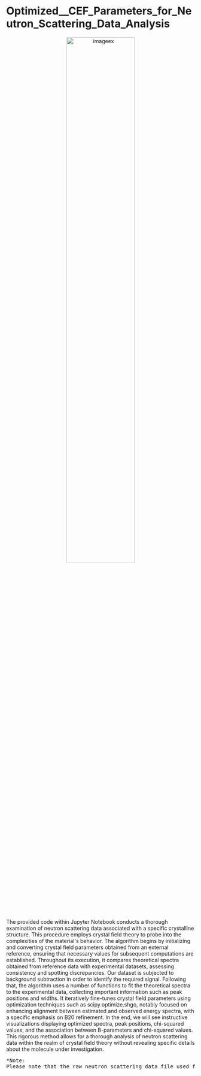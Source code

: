 # Optimized__CEF_Parameters_for_Neutron_Scattering_Data_Analysis
<p align="center">
  <img src="https://github.com/roysjmun0317/Optimized_CEF_Parameters_for_Neutron_Scattering_Data_Analysis/assets/78396618/391697bb-1e53-4cb7-8f6f-2e5ff3a92f68" alt="imageex" width="60%" />
</p>
The provided code within Jupyter Notebook conducts a thorough examination of neutron scattering data associated with a specific crystalline structure. This procedure employs crystal field theory to probe into the complexities of the material's behavior. The algorithm begins by initializing and converting crystal field parameters obtained from an external reference, ensuring that necessary values for subsequent computations are established. Throughout its execution, it compares theoretical spectra obtained from reference data with experimental datasets, assessing consistency and spotting discrepancies. Our dataset is subjected to background subtraction in order to identify the required signal. Following that, the algorithm uses a number of functions to fit the theoretical spectra to the experimental data, collecting important information such as peak positions and widths. It iteratively fine-tunes crystal field parameters using optimization techniques such as scipy.optimize.shgo, notably focused on enhancing alignment between estimated and observed energy spectra, with a specific emphasis on B20 refinement. In the end, we will see instructive visualizations displaying optimized spectra, peak positions, chi-squared values, and the association between B-parameters and chi-squared values. This rigorous method allows for a thorough analysis of neutron scattering data within the realm of crystal field theory without revealing specific details about the molecule under investigation.
<pre>
*Note:
Please note that the raw neutron scattering data file used for this analysis is not disclosed in this repo!
</pre>
